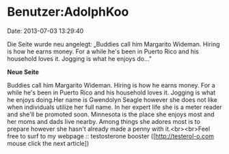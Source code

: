 Benutzer:AdolphKoo
==================

Date: 2013-07-03 13:29:40

Die Seite wurde neu angelegt: „Buddies call him Margarito Wideman.
Hiring is how he earns money. For a while he\'s been in Puerto Rico and
his household loves it. Jogging is what he enjoys do..."

**Neue Seite**

<div>

Buddies call him Margarito Wideman. Hiring is how he earns money. For a
while he\'s been in Puerto Rico and his household loves it. Jogging is
what he enjoys doing.Her name is Gwendolyn Seagle however she does not
like when individuals utilize her full name. In her expert life she is a
meter reader and she\'ll be promoted soon. Minnesota is the place she
enjoys most and her moms and dads live nearby. Among things she adores
most is to prepare however she hasn\'t already made a penny with
it.\<br\>\<br\>Feel free to surf to my webpage :: testosterone booster
(\[http://testerol-o.com mouse click the next article\])

</div>
